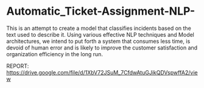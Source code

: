 # Automatic_Ticket-Assignment-NLP-
This is an attempt to create a model that classifies incidents based on the text used to describe it. Using various effective NLP techniques and Model architectures, we intend to put forth a system that consumes less time, is devoid of human error and is likely to improve the customer satisfaction and organization efficiency in the long run.

REPORT: https://drive.google.com/file/d/1XbV72JSuM_7CfdwAtuGJikQDVspwffA2/view
